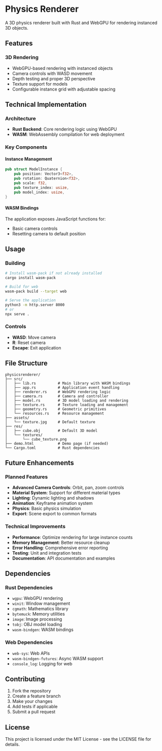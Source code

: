 # Physics Renderer

A 3D physics renderer built with Rust and WebGPU for rendering instanced 3D objects.

## Features

### 3D Rendering
- WebGPU-based rendering with instanced objects
- Camera controls with WASD movement
- Depth testing and proper 3D perspective
- Texture support for models
- Configurable instance grid with adjustable spacing

## Technical Implementation

### Architecture
- **Rust Backend**: Core rendering logic using WebGPU
- **WASM**: WebAssembly compilation for web deployment

### Key Components

#### Instance Management
```rust
pub struct ModelInstance {
    pub position: Vector3<f32>,
    pub rotation: Quaternion<f32>,
    pub scale: f32,
    pub texture_index: usize,
    pub model_index: usize,
}
```

#### WASM Bindings
The application exposes JavaScript functions for:
- Basic camera controls
- Resetting camera to default position

## Usage

### Building
```bash
# Install wasm-pack if not already installed
cargo install wasm-pack

# Build for web
wasm-pack build --target web

# Serve the application
python3 -m http.server 8000
# or
npx serve .
```

### Controls
- **WASD**: Move camera
- **R**: Reset camera
- **Escape**: Exit application

## File Structure
```
physicsrenderer/
├── src/
│   ├── lib.rs          # Main library with WASM bindings
│   ├── app.rs          # Application event handling
│   ├── renderer.rs     # WebGPU rendering logic
│   ├── camera.rs       # Camera and controller
│   ├── model.rs        # 3D model loading and rendering
│   ├── texture.rs      # Texture loading and management
│   ├── geometry.rs     # Geometric primitives
│   └── resources.rs    # Resource management
├── assets/
│   └── texture.jpg     # Default texture
├── res/
│   ├── cube.obj        # Default 3D model
│   └── textures/
│       └── cube_texture.png
├── demo.html           # Demo page (if needed)
└── Cargo.toml          # Rust dependencies
```

## Future Enhancements

### Planned Features
- **Advanced Camera Controls**: Orbit, pan, zoom controls
- **Material System**: Support for different material types
- **Lighting**: Dynamic lighting and shadows
- **Animation**: Keyframe animation system
- **Physics**: Basic physics simulation
- **Export**: Scene export to common formats

### Technical Improvements
- **Performance**: Optimize rendering for large instance counts
- **Memory Management**: Better resource cleanup
- **Error Handling**: Comprehensive error reporting
- **Testing**: Unit and integration tests
- **Documentation**: API documentation and examples

## Dependencies

### Rust Dependencies
- `wgpu`: WebGPU rendering
- `winit`: Window management
- `cgmath`: Mathematics library
- `bytemuck`: Memory utilities
- `image`: Image processing
- `tobj`: OBJ model loading
- `wasm-bindgen`: WASM bindings

### Web Dependencies
- `web-sys`: Web APIs
- `wasm-bindgen-futures`: Async WASM support
- `console_log`: Logging for web

## Contributing

1. Fork the repository
2. Create a feature branch
3. Make your changes
4. Add tests if applicable
5. Submit a pull request

## License

This project is licensed under the MIT License - see the LICENSE file for details. 